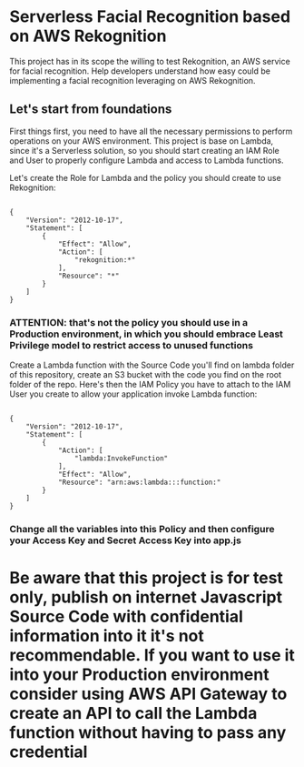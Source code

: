 <h1>Serverless Facial Recognition based on AWS Rekognition</h1>

This project has in its scope the willing to test Rekognition, an AWS service for facial recognition. 
Help developers understand how easy could be implementing a facial recognition leveraging on AWS Rekognition.

<h2>Let's start from foundations</h2>

First things first, you need to have all the necessary permissions to perform operations on your AWS environment.
This project is base on Lambda, since it's a Serverless solution, so you should start creating an IAM Role and User to properly configure Lambda and access to Lambda functions.

Let's create the Role for Lambda and the policy you should create to use Rekognition:

<code>
{
    "Version": "2012-10-17",
    "Statement": [
        {
            "Effect": "Allow",
            "Action": [
                "rekognition:*"
            ],
            "Resource": "*"
        }
    ]
}
</code>

<h3>ATTENTION: that's not the policy you should use in a Production environment, in which you should embrace Least Privilege model to restrict access to unused functions</h3>

Create a Lambda function with the Source Code you'll find on lambda folder of this repository, create an S3 bucket with the code you find on the root folder of the repo.
Here's then the IAM Policy you have to attach to the IAM User you create to allow your application invoke Lambda function:

<code>
{
    "Version": "2012-10-17",
    "Statement": [
        {
            "Action": [
                "lambda:InvokeFunction"
            ],
            "Effect": "Allow",
            "Resource": "arn:aws:lambda:<AWSRegion>:<yourAccountId>:function:<functionName>"
        }
    ]
}
</code>

<h3>Change all the variables into this Policy and then configure your Access Key and Secret Access Key into app.js</h3>
<h1>Be aware that this project is for test only, publish on internet Javascript Source Code with confidential information into it it's not recommendable. If you want to use it into your Production environment consider using AWS API Gateway to create an API to call the Lambda function without having to pass any credential</h1>